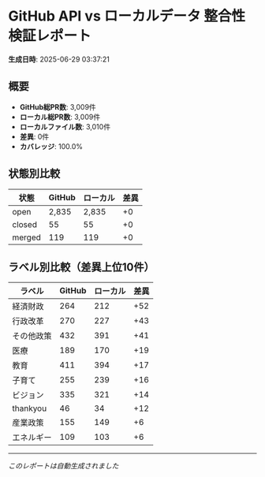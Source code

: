 # GitHub API vs ローカルデータ 整合性検証レポート

**生成日時**: 2025-06-29 03:37:21

## 概要

- **GitHub総PR数**: 3,009件
- **ローカル総PR数**: 3,009件
- **ローカルファイル数**: 3,010件
- **差異**: 0件
- **カバレッジ**: 100.0%

## 状態別比較

| 状態 | GitHub | ローカル | 差異 |
|------|--------|----------|------|
| open | 2,835 | 2,835 | +0 |
| closed | 55 | 55 | +0 |
| merged | 119 | 119 | +0 |

## ラベル別比較（差異上位10件）

| ラベル | GitHub | ローカル | 差異 |
|--------|--------|----------|------|
| 経済財政 | 264 | 212 | +52 |
| 行政改革 | 270 | 227 | +43 |
| その他政策 | 432 | 391 | +41 |
| 医療 | 189 | 170 | +19 |
| 教育 | 411 | 394 | +17 |
| 子育て | 255 | 239 | +16 |
| ビジョン | 335 | 321 | +14 |
| thankyou | 46 | 34 | +12 |
| 産業政策 | 155 | 149 | +6 |
| エネルギー | 109 | 103 | +6 |

---
*このレポートは自動生成されました*